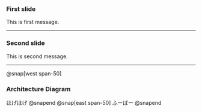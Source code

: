 ### First slide

This is first message.

---

### Second slide

This is second message.

---
@snap[west span-50]
### Architecture Diagram
ほげほげ
@snapend
@snap[east span-50]
ふーばー
@snapend
